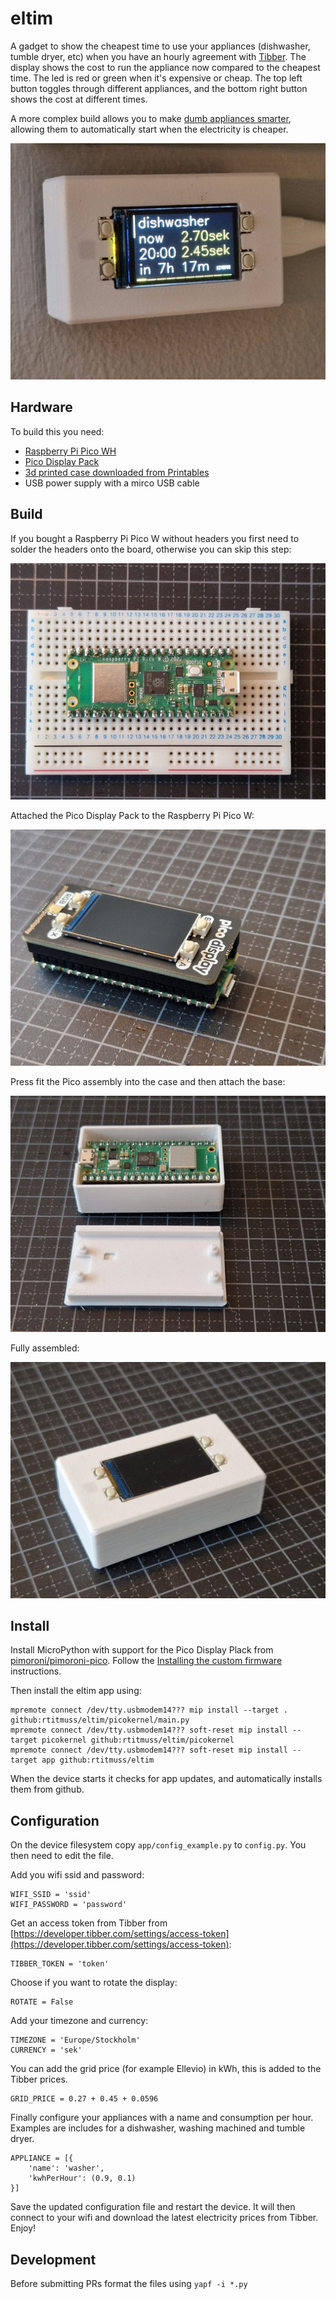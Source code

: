 # eltim

A gadget to show the cheapest time to use your appliances (dishwasher, tumble dryer, etc) when you have an hourly agreement with [Tibber](https://tibber.com/se). The display shows the cost to run the appliance now compared to the cheapest time. The led is red or green when it's expensive or cheap. The top left button toggles through different appliances, and the bottom right button shows the cost at different times.

A more complex build allows you to make [dumb appliances smarter](TIMER.md), allowing them to automatically start when the electricity is cheaper. 

![](img/20221127_124351.jpg)

## Hardware

To build this you need:

- [Raspberry Pi Pico WH](https://www.raspberrypi.com/products/raspberry-pi-pico/)
- [Pico Display Pack](https://shop.pimoroni.com/products/pico-display-pack)
- [3d printed case downloaded from Printables](https://www.printables.com/model/326265-raspberry-pi-pico-pico-display-pack-case)
- USB power supply with a mirco USB cable


## Build

If you bought a Raspberry Pi Pico W without headers you first need to solder the headers onto the board, otherwise you can skip this step:

![](img/20221127_113042.jpg)

Attached the Pico Display Pack to the Raspberry Pi Pico W:

![](img/20221127_113152.jpg)   

Press fit the Pico assembly into the case and then attach the base:

![](img/20221127_113257.jpg)

Fully assembled:

![](img/20221127_113322.jpg)


## Install

Install MicroPython with support for the Pico Display Plack from [pimoroni/pimoroni-pico](https://github.com/pimoroni/pimoroni-pico/releases/latest/). Follow the [Installing the custom firmware](https://learn.pimoroni.com/article/getting-started-with-pico) instructions.

Then install the eltim app using:
```
mpremote connect /dev/tty.usbmodem14??? mip install --target . github:rtitmuss/eltim/picokernel/main.py
mpremote connect /dev/tty.usbmodem14??? soft-reset mip install --target picokernel github:rtitmuss/eltim/picokernel
mpremote connect /dev/tty.usbmodem14??? soft-reset mip install --target app github:rtitmuss/eltim
```

When the device starts it checks for app updates, and automatically installs them from github.

## Configuration

On the device filesystem copy `app/config_example.py` to `config.py`. You then need to edit the file.

Add you wifi ssid and password:

```
WIFI_SSID = 'ssid'
WIFI_PASSWORD = 'password'
```

Get an access token from Tibber from [https://developer.tibber.com/settings/access-token](https://developer.tibber.com/settings/access-token):

```
TIBBER_TOKEN = 'token'
```

Choose if you want to rotate the display:

```
ROTATE = False
```

Add your timezone and currency:

```
TIMEZONE = 'Europe/Stockholm'
CURRENCY = 'sek'
```

You can add the grid price (for example Ellevio) in kWh, this is added to the Tibber prices. 

```
GRID_PRICE = 0.27 + 0.45 + 0.0596
```

Finally configure your appliances with a name and consumption per hour. Examples are includes for a dishwasher, washing machined and tumble dryer. 

```
APPLIANCE = [{
    'name': 'washer',
    'kwhPerHour': (0.9, 0.1)
}]
```

Save the updated configuration file and restart the device. It will then connect to your wifi and download the latest electricity prices from Tibber. Enjoy! 


## Development

Before submitting PRs format the files using `yapf -i *.py`
